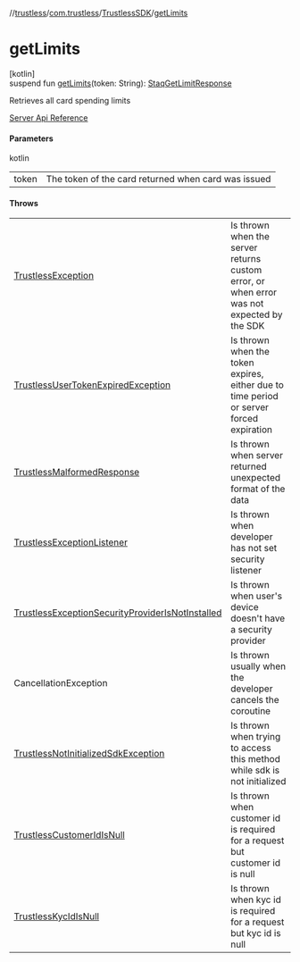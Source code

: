//[trustless](../../../index.md)/[com.trustless](../index.md)/[TrustlessSDK](index.md)/[getLimits](get-limits.md)

# getLimits

[kotlin]\
suspend fun [getLimits](get-limits.md)(token: String): [StaqGetLimitResponse](../../com.trustless.requests.cards/-staq-get-limit-response/index.md)

Retrieves all card spending limits

[Server Api Reference](https://developer.staq.io/docs/apis/cards#/Limits/Get%20a%20card%20spending%20limits)

#### Parameters

kotlin

| | |
|---|---|
| token | The token of the card returned when card was issued |

#### Throws

| | |
|---|---|
| [TrustlessException](../../com.trustless.exceptions/-trustless-exception/index.md) | Is thrown when the server returns custom error, or when error was not expected by the SDK |
| [TrustlessUserTokenExpiredException](../../com.trustless.exceptions/-trustless-user-token-expired-exception/index.md) | Is thrown when the token expires, either due to time period or server forced expiration |
| [TrustlessMalformedResponse](../../com.trustless.exceptions/-trustless-malformed-response/index.md) | Is thrown when server returned unexpected format of the data |
| [TrustlessExceptionListener](../../com.trustless.exceptions/-trustless-exception-listener/index.md) | Is thrown when developer has not set security listener |
| [TrustlessExceptionSecurityProviderIsNotInstalled](../../com.trustless.exceptions/-trustless-exception-security-provider-is-not-installed/index.md) | Is thrown when user's device doesn't have a security provider |
| CancellationException | Is thrown usually when the developer cancels the coroutine |
| [TrustlessNotInitializedSdkException](../../com.trustless.exceptions/-trustless-not-initialized-sdk-exception/index.md) | Is thrown when trying to access this method while sdk is not initialized |
| [TrustlessCustomerIdIsNull](../../com.trustless.exceptions/-trustless-customer-id-is-null/index.md) | Is thrown when customer id is required for a request but customer id is null |
| [TrustlessKycIdIsNull](../../com.trustless.exceptions/-trustless-kyc-id-is-null/index.md) | Is thrown when kyc id is required for a request but kyc id is null |
